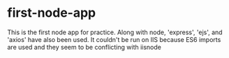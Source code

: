 # first-node-app
This is the first node app for practice. Along with node, 'express', 'ejs', and 'axios' have also been used. It couldn't be run on IIS because ES6 imports are used and they seem to be conflicting with iisnode
